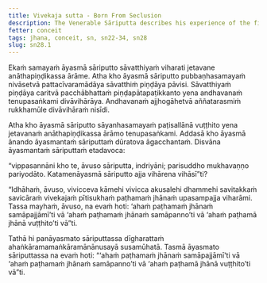 ```yaml
---
title: Vivekaja sutta - Born From Seclusion
description: The Venerable Sāriputta describes his experience of the first jhāna.
fetter: conceit
tags: jhana, conceit, sn, sn22-34, sn28
slug: sn28.1
---
```


Ekaṁ samayaṁ āyasmā sāriputto sāvatthiyaṁ viharati jetavane anāthapiṇḍikassa ārāme. Atha kho āyasmā sāriputto pubbaṇhasamayaṁ nivāsetvā pattacīvaramādāya sāvatthiṁ piṇḍāya pāvisi. Sāvatthiyaṁ piṇḍāya caritvā pacchābhattaṁ piṇḍapātapaṭikkanto yena andhavanaṁ tenupasaṅkami divāvihārāya. Andhavanaṁ ajjhogāhetvā aññatarasmiṁ rukkhamūle divāvihāraṁ nisīdi.

Atha kho āyasmā sāriputto sāyanhasamayaṁ paṭisallānā vuṭṭhito yena jetavanaṁ anāthapiṇḍikassa ārāmo tenupasaṅkami. Addasā kho āyasmā ānando āyasmantaṁ sāriputtaṁ dūratova āgacchantaṁ. Disvāna āyasmantaṁ sāriputtaṁ etadavoca:

“vippasannāni kho te, āvuso sāriputta, indriyāni; parisuddho mukhavaṇṇo pariyodāto. Katamenāyasmā sāriputto ajja vihārena vihāsī”ti?

“Idhāhaṁ, āvuso, vivicceva kāmehi vivicca akusalehi dhammehi savitakkaṁ savicāraṁ vivekajaṁ pītisukhaṁ paṭhamaṁ jhānaṁ upasampajja viharāmi. Tassa mayhaṁ, āvuso, na evaṁ hoti: ‘ahaṁ paṭhamaṁ jhānaṁ samāpajjāmī’ti vā ‘ahaṁ paṭhamaṁ jhānaṁ samāpanno’ti vā ‘ahaṁ paṭhamā jhānā vuṭṭhito’ti vā”ti.

Tathā hi panāyasmato sāriputtassa dīgharattaṁ ahaṅkāramamaṅkāramānānusayā susamūhatā. Tasmā āyasmato sāriputtassa na evaṁ hoti: “‘ahaṁ paṭhamaṁ jhānaṁ samāpajjāmī’ti vā ‘ahaṁ paṭhamaṁ jhānaṁ samāpanno’ti vā ‘ahaṁ paṭhamā jhānā vuṭṭhito’ti vā”ti.
